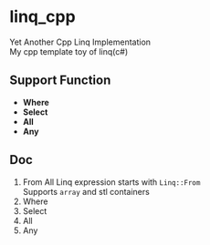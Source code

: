# linq_cpp
Yet Another Cpp Linq Implementation  
My cpp template toy of linq(c#)

## Support Function
* **Where**
* **Select**
* **All**
* **Any**

## Doc

1. From
   All Linq expression starts with `Linq::From`  
   Supports `array` and stl containers
1. Where
1. Select
1. All
1. Any

